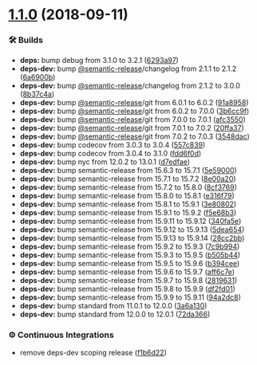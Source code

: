 # [1.1.0](https://github.com/wmfs/concrete-paths/compare/v1.0.5...v1.1.0) (2018-09-11)


### 🛠 Builds

* **deps:** bump debug from 3.1.0 to 3.2.1 ([6293a97](https://github.com/wmfs/concrete-paths/commit/6293a97))
* **deps-dev:** bump [@semantic-release](https://github.com/semantic-release)/changelog from 2.1.1 to 2.1.2 ([6a6900b](https://github.com/wmfs/concrete-paths/commit/6a6900b))
* **deps-dev:** bump [@semantic-release](https://github.com/semantic-release)/changelog from 2.1.2 to 3.0.0 ([8b37c4a](https://github.com/wmfs/concrete-paths/commit/8b37c4a))
* **deps-dev:** bump [@semantic-release](https://github.com/semantic-release)/git from 6.0.1 to 6.0.2 ([91a8958](https://github.com/wmfs/concrete-paths/commit/91a8958))
* **deps-dev:** bump [@semantic-release](https://github.com/semantic-release)/git from 6.0.2 to 7.0.0 ([3b6cc9f](https://github.com/wmfs/concrete-paths/commit/3b6cc9f))
* **deps-dev:** bump [@semantic-release](https://github.com/semantic-release)/git from 7.0.0 to 7.0.1 ([afc3550](https://github.com/wmfs/concrete-paths/commit/afc3550))
* **deps-dev:** bump [@semantic-release](https://github.com/semantic-release)/git from 7.0.1 to 7.0.2 ([20ffa37](https://github.com/wmfs/concrete-paths/commit/20ffa37))
* **deps-dev:** bump [@semantic-release](https://github.com/semantic-release)/git from 7.0.2 to 7.0.3 ([3548dac](https://github.com/wmfs/concrete-paths/commit/3548dac))
* **deps-dev:** bump codecov from 3.0.3 to 3.0.4 ([557c839](https://github.com/wmfs/concrete-paths/commit/557c839))
* **deps-dev:** bump codecov from 3.0.4 to 3.1.0 ([fdd6f0d](https://github.com/wmfs/concrete-paths/commit/fdd6f0d))
* **deps-dev:** bump nyc from 12.0.2 to 13.0.1 ([d7edfae](https://github.com/wmfs/concrete-paths/commit/d7edfae))
* **deps-dev:** bump semantic-release from 15.6.3 to 15.7.1 ([5e59000](https://github.com/wmfs/concrete-paths/commit/5e59000))
* **deps-dev:** bump semantic-release from 15.7.1 to 15.7.2 ([8e00a20](https://github.com/wmfs/concrete-paths/commit/8e00a20))
* **deps-dev:** bump semantic-release from 15.7.2 to 15.8.0 ([8cf3769](https://github.com/wmfs/concrete-paths/commit/8cf3769))
* **deps-dev:** bump semantic-release from 15.8.0 to 15.8.1 ([e316f79](https://github.com/wmfs/concrete-paths/commit/e316f79))
* **deps-dev:** bump semantic-release from 15.8.1 to 15.9.1 ([3e80802](https://github.com/wmfs/concrete-paths/commit/3e80802))
* **deps-dev:** bump semantic-release from 15.9.1 to 15.9.2 ([f5e68b3](https://github.com/wmfs/concrete-paths/commit/f5e68b3))
* **deps-dev:** bump semantic-release from 15.9.11 to 15.9.12 ([340fa5e](https://github.com/wmfs/concrete-paths/commit/340fa5e))
* **deps-dev:** bump semantic-release from 15.9.12 to 15.9.13 ([5dea654](https://github.com/wmfs/concrete-paths/commit/5dea654))
* **deps-dev:** bump semantic-release from 15.9.13 to 15.9.14 ([28cc2bb](https://github.com/wmfs/concrete-paths/commit/28cc2bb))
* **deps-dev:** bump semantic-release from 15.9.2 to 15.9.3 ([7c9b994](https://github.com/wmfs/concrete-paths/commit/7c9b994))
* **deps-dev:** bump semantic-release from 15.9.3 to 15.9.5 ([b505b44](https://github.com/wmfs/concrete-paths/commit/b505b44))
* **deps-dev:** bump semantic-release from 15.9.5 to 15.9.6 ([b394cee](https://github.com/wmfs/concrete-paths/commit/b394cee))
* **deps-dev:** bump semantic-release from 15.9.6 to 15.9.7 ([aff6c7e](https://github.com/wmfs/concrete-paths/commit/aff6c7e))
* **deps-dev:** bump semantic-release from 15.9.7 to 15.9.8 ([2819631](https://github.com/wmfs/concrete-paths/commit/2819631))
* **deps-dev:** bump semantic-release from 15.9.8 to 15.9.9 ([df2fd01](https://github.com/wmfs/concrete-paths/commit/df2fd01))
* **deps-dev:** bump semantic-release from 15.9.9 to 15.9.11 ([94a2dc8](https://github.com/wmfs/concrete-paths/commit/94a2dc8))
* **deps-dev:** bump standard from 11.0.1 to 12.0.0 ([3a6a130](https://github.com/wmfs/concrete-paths/commit/3a6a130))
* **deps-dev:** bump standard from 12.0.0 to 12.0.1 ([72da366](https://github.com/wmfs/concrete-paths/commit/72da366))


### ⚙️ Continuous Integrations

* remove deps-dev scoping release ([f1b6d22](https://github.com/wmfs/concrete-paths/commit/f1b6d22))
